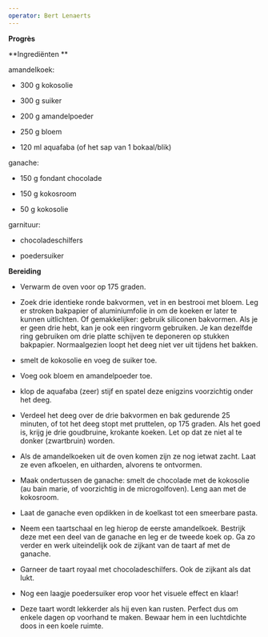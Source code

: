 ```yaml
---
operator: Bert Lenaerts
---
```


**Progrès**

**Ingrediënten **

amandelkoek:

-   300 g kokosolie

-   300 g suiker

-   200 g amandelpoeder

-   250 g bloem

-   120 ml aquafaba (of het sap van 1 bokaal/blik)

ganache:

-   150 g fondant chocolade

-   150 g kokosroom

-   50 g kokosolie

garnituur:

-   chocoladeschilfers

-   poedersuiker

**Bereiding**

-   Verwarm de oven voor op 175 graden.

-   Zoek drie identieke ronde bakvormen, vet in en bestrooi met bloem.
    Leg er stroken bakpapier of aluminiumfolie in om de koeken er later
    te kunnen uitlichten. Of gemakkelijker: gebruik siliconen bakvormen.
    Als je er geen drie hebt, kan je ook een ringvorm gebruiken. Je kan
    dezelfde ring gebruiken om drie platte schijven te deponeren op
    stukken bakpapier. Normaalgezien loopt het deeg niet ver uit tijdens
    het bakken.

-   smelt de kokosolie en voeg de suiker toe.

-   Voeg ook bloem en amandelpoeder toe.

-   klop de aquafaba (zeer) stijf en spatel deze enigzins voorzichtig
    onder het deeg.

-   Verdeel het deeg over de drie bakvormen en bak gedurende 25 minuten,
    of tot het deeg stopt met pruttelen, op 175 graden. Als het goed is,
    krijg je drie goudbruine, krokante koeken. Let op dat ze niet al te
    donker (zwartbruin) worden.

-   Als de amandelkoeken uit de oven komen zijn ze nog ietwat zacht.
    Laat ze even afkoelen, en uitharden, alvorens te ontvormen.

-   Maak ondertussen de ganache: smelt de chocolade met de kokosolie (au
    bain marie, of voorzichtig in de microgolfoven). Leng aan met de
    kokosroom.

-   Laat de ganache even opdikken in de koelkast tot een smeerbare
    pasta.

-   Neem een taartschaal en leg hierop de eerste amandelkoek. Bestrijk
    deze met een deel van de ganache en leg er de tweede koek op. Ga zo
    verder en werk uiteindelijk ook de zijkant van de taart af met de
    ganache.

-   Garneer de taart royaal met chocoladeschilfers. Ook de zijkant als
    dat lukt.

-   Nog een laagje poedersuiker erop voor het visuele effect en klaar!

-   Deze taart wordt lekkerder als hij even kan rusten. Perfect dus om
    enkele dagen op voorhand te maken. Bewaar hem in een luchtdichte
    doos in een koele ruimte.
